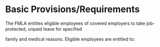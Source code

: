 # Basic Provisions/Requirements

The FMLA entitles eligible employees of covered employers to take job-protected, unpaid leave for speciﬁed

family and medical reasons. Eligible employees are entitled to: